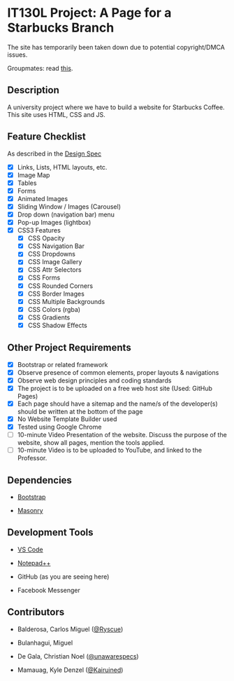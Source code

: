 # IT130L Project: A Page for a Starbucks Branch

The site has temporarily been taken down due to potential copyright/DMCA issues.

Groupmates: read [this](CONTRIBUTING.md).

## Description

A university project where we have to build a website for Starbucks Coffee. This site uses HTML, CSS and JS.

## Feature Checklist

As described in the [Design Spec](./Instructions.doc)

- [X] Links, Lists, HTML layouts, etc.
- [X] Image Map
- [X] Tables
- [X] Forms
- [X] Animated Images
- [X] Sliding Window / Images (Carousel)
- [X] Drop down (navigation bar) menu
- [X] Pop-up Images (lightbox)
- [X] CSS3 Features
  - [X] CSS Opacity
  - [X] CSS Navigation Bar
  - [X] CSS Dropdowns
  - [X] CSS Image Gallery
  - [X] CSS Attr Selectors
  - [X] CSS Forms
  - [X] CSS Rounded Corners
  - [X] CSS Border Images
  - [X] CSS Multiple Backgrounds
  - [X] CSS Colors (rgba)
  - [X] CSS Gradients
  - [X] CSS Shadow Effects

## Other Project Requirements

- [x] Bootstrap or related framework
- [x] Observe presence of common elements, proper layouts & navigations
- [x] Observe web design principles and coding standards
- [x] The project is to be uploaded on a free web host site (Used: GitHub Pages)
- [x] Each page should have a sitemap and the name/s of the developer(s) should be written at the bottom of the page
- [x] No Website Template Builder used
- [x] Tested using Google Chrome
- [ ] 10-minute Video Presentation of the website. Discuss the purpose of the website, show all pages, mention the tools applied.
- [ ] 10-minute Video is to be uploaded to YouTube, and linked to the Professor.

## Dependencies

- [Bootstrap](https://getbootstrap.com/)

- [Masonry](https://masonry.desandro.com/)

## Development Tools

- [VS Code](https://code.visualstudio.com/)

- [Notepad++](https://notepad-plus-plus.org)

- GitHub (as you are seeing here)

- Facebook Messenger

## Contributors

- Balderosa, Carlos Miguel ([@Ryscue](https://github.com/ryscue))

- Bulanhagui, Miguel

- De Gala, Christian Noel ([@unawarespecs](https://github.com/unawarespecs))

- Mamauag, Kyle Denzel ([@Kairuined](https://github.com/kairuined))
